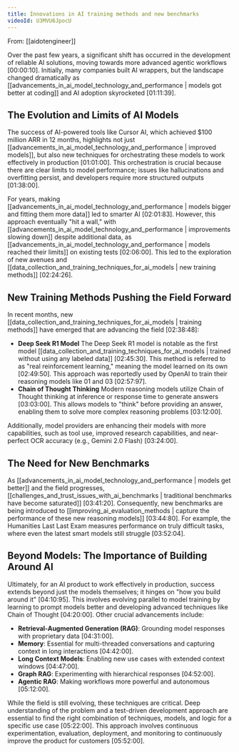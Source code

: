 ```yaml
---
title: Innovations in AI training methods and new benchmarks
videoId: U3MVU6JpocU
---
```


From: [[aidotengineer]] <br/> 

Over the past few years, a significant shift has occurred in the development of reliable AI solutions, moving towards more advanced agentic workflows [00:00:10]. Initially, many companies built AI wrappers, but the landscape changed dramatically as [[advancements_in_ai_model_technology_and_performance | models got better at coding]] and AI adoption skyrocketed [01:11:39].

## The Evolution and Limits of AI Models

The success of AI-powered tools like Cursor AI, which achieved $100 million ARR in 12 months, highlights not just [[advancements_in_ai_model_technology_and_performance | improved models]], but also new techniques for orchestrating these models to work effectively in production [01:01:00]. This orchestration is crucial because there are clear limits to model performance; issues like hallucinations and overfitting persist, and developers require more structured outputs [01:38:00].

For years, making [[advancements_in_ai_model_technology_and_performance | models bigger and fitting them more data]] led to smarter AI [02:01:83]. However, this approach eventually "hit a wall," with [[advancements_in_ai_model_technology_and_performance | improvements slowing down]] despite additional data, as [[advancements_in_ai_model_technology_and_performance | models reached their limits]] on existing tests [02:06:00]. This led to the exploration of new avenues and [[data_collection_and_training_techniques_for_ai_models | new training methods]] [02:24:26].

## New Training Methods Pushing the Field Forward

In recent months, new [[data_collection_and_training_techniques_for_ai_models | training methods]] have emerged that are advancing the field [02:38:48]:
*   **Deep Seek R1 Model** The Deep Seek R1 model is notable as the first model [[data_collection_and_training_techniques_for_ai_models | trained without using any labeled data]] [02:45:30]. This method is referred to as "real reinforcement learning," meaning the model learned on its own [02:49:50]. This approach was reportedly used by OpenAI to train their reasoning models like 01 and 03 [02:57:97].
*   **Chain of Thought Thinking** Modern reasoning models utilize Chain of Thought thinking at inference or response time to generate answers [03:03:00]. This allows models to "think" before providing an answer, enabling them to solve more complex reasoning problems [03:12:00].

Additionally, model providers are enhancing their models with more capabilities, such as tool use, improved research capabilities, and near-perfect OCR accuracy (e.g., Gemini 2.0 Flash) [03:24:00].

## The Need for New Benchmarks

As [[advancements_in_ai_model_technology_and_performance | models get better]] and the field progresses, [[challenges_and_trust_issues_with_ai_benchmarks | traditional benchmarks have become saturated]] [03:41:20]. Consequently, new benchmarks are being introduced to [[improving_ai_evaluation_methods | capture the performance of these new reasoning models]] [03:44:80]. For example, the Humanities Last Last Exam measures performance on truly difficult tasks, where even the latest smart models still struggle [03:52:04].

## Beyond Models: The Importance of Building Around AI

Ultimately, for an AI product to work effectively in production, success extends beyond just the models themselves; it hinges on "how you build around it" [04:10:95]. This involves evolving parallel to model training by learning to prompt models better and developing advanced techniques like Chain of Thought [04:20:00]. Other crucial advancements include:
*   **Retrieval-Augmented Generation (RAG)**: Grounding model responses with proprietary data [04:31:00].
*   **Memory**: Essential for multi-threaded conversations and capturing context in long interactions [04:42:00].
*   **Long Context Models**: Enabling new use cases with extended context windows [04:47:00].
*   **Graph RAG**: Experimenting with hierarchical responses [04:52:00].
*   **Agentic RAG**: Making workflows more powerful and autonomous [05:12:00].

While the field is still evolving, these techniques are critical. Deep understanding of the problem and a test-driven development approach are essential to find the right combination of techniques, models, and logic for a specific use case [05:22:00]. This approach involves continuous experimentation, evaluation, deployment, and monitoring to continuously improve the product for customers [05:52:00].